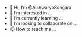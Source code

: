 - 👋 Hi, I’m @AishwaryaSongara
- 👀 I’m interested in ...
- 🌱 I’m currently learning ...
- 💞️ I’m looking to collaborate on ...
- 📫 How to reach me ...

<!---
AishwaryaSongara/AishwaryaSongara is a ✨ special ✨ repository because its `README.md` (this file) appears on your GitHub profile.
You can click the Preview link to take a look at your changes.
--->
